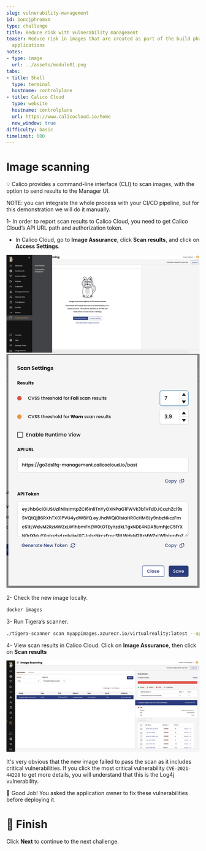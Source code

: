 ```yaml
---
slug: vulnerability-management
id: 1oncjphromxm
type: challenge
title: Reduce risk with vulnerability management
teaser: Reduce risk in images that are created as part of the build phase of containerized
  applications
notes:
- type: image
  url: ../assets/module01.png
tabs:
- title: Shell
  type: terminal
  hostname: controlplane
- title: Calico Cloud
  type: website
  hostname: controlplane
  url: https://www.calicocloud.io/home
  new_window: true
difficulty: basic
timelimit: 600
---
```


Image scanning
================
💡 Calico provides a command-line interface (CLI) to scan images, with the option to send results to the Manager UI.

NOTE: you can integrate the whole process with your CI/CD pipeline, but for this demonstration we will do it manually.


1- In order to report scan results to Calico Cloud, you need to get Calico Cloud’s API URL path and authorization token.
  - In Calico Cloud, go to **Image Assurance**, click **Scan results**, and click on **Access Settings**.

![Image Description](../assets/access-settings.png)
![Image Description](../assets/api-token.png)

2- Check the new image locally.

```bash
docker images
```

3- Run Tigera’s scanner.

```bash
./tigera-scanner scan myappimages.azurecr.io/virtualreality:latest --apiurl https://<my-org>.calicocloud.io --token ezBhbGcetc...
```
4- View scan results in Calico Cloud. Click on **Image Assurance**, then click on **Scan results**

![Image Description](../assets/scan-result.png)

It's very obvious that the new image failed to pass the scan as it includes critical vulnerabilities. If you click the most critical vulnerability `CVE-2021-44228` to get more details, you will understand that this is the Log4j vulnerability.

👏 Good Job! You asked the application owner to fix these vulnerabilities before deploying it.

🏁 Finish
============
Click **Next** to continue to the next challenge.
